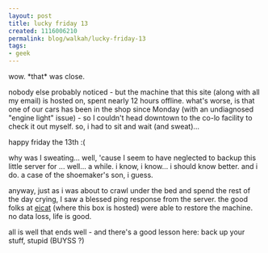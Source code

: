 ```yaml
--- 
layout: post
title: lucky friday 13
created: 1116006210
permalink: blog/walkah/lucky-friday-13
tags: 
- geek
---
```

<p>
wow. *that* was close.
</p><p>
nobody else probably noticed - but the machine that this site (along with all my email) is hosted on, spent nearly 12 hours offline. what's worse, is that one of our cars has been in the shop since Monday (with an undiagnosed "engine light" issue) - so I couldn't head downtown to the co-lo facility to check it out myself. so, i had to sit and wait (and sweat)...
</p><p>
happy friday the 13th :(
</p><p>
why was I sweating... well, 'cause I seem to have neglected to backup this little server for ... well... a while. i know, i know... i should know better. and i do. a case of the shoemaker's son, i guess. 
</p><p>
anyway, just as i was about to crawl under the bed and spend the rest of the day crying, I saw a blessed ping response from the server. the good folks at <a href="http://www.eicat.ca/">eicat</a> (where this box is hosted) were able to restore the machine. no data loss, life is good.
</p><p>
all is well that ends well - and there's a good lesson here: back up your stuff, stupid (BUYSS ?)
</p>
